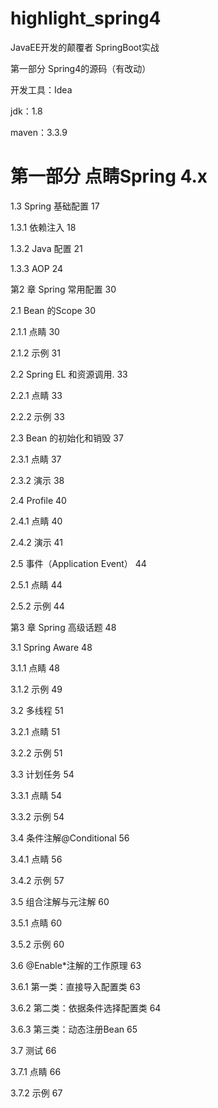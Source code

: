 # highlight_spring4

<p>JavaEE开发的颠覆者 SpringBoot实战</p>
<p>第一部分 Spring4的源码（有改动）</p>
<p>开发工具：Idea</p>
<p>jdk：1.8</p>
<p>maven：3.3.9</p>
<h1>第一部分 点睛Spring 4.x</h1>
<p>1.3 Spring 基础配置 17</p>
<p>1.3.1 依赖注入 18</p>
<p>1.3.2 Java 配置 21</p>
<p>1.3.3 AOP 24</p>
<p>第2 章 Spring 常用配置 30</p>
<p>2.1 Bean 的Scope 30</p>
<p>2.1.1 点睛 30</p>
<p>2.1.2 示例 31</p>
<p>2.2 Spring EL 和资源调用. 33</p>
<p>2.2.1 点睛 33</p>
<p>2.2.2 示例 33</p>
<p>2.3 Bean 的初始化和销毁 37</p>
<p>2.3.1 点睛 37</p>
<p>2.3.2 演示 38</p>
<p>2.4 Profile 40</p>
<p>2.4.1 点睛 40</p>
<p>2.4.2 演示 41</p>
<p>2.5 事件（Application Event） 44</p>
<p>2.5.1 点睛 44</p>
<p>2.5.2 示例 44</p>
<p>第3 章 Spring 高级话题 48</p>
<p>3.1 Spring Aware 48</p>
<p>3.1.1 点睛 48</p>
<p>3.1.2 示例 49</p>
<p>3.2 多线程 51</p>
<p>3.2.1 点睛 51</p>
<p>3.2.2 示例 51</p>
<p>3.3 计划任务 54</p>
<p>3.3.1 点睛 54</p>
<p>3.3.2 示例 54</p>
<p>3.4 条件注解@Conditional 56</p>
<p>3.4.1 点睛 56</p>
<p>3.4.2 示例 57</p>
<p>3.5 组合注解与元注解 60</p>
<p>3.5.1 点睛 60</p>
<p>3.5.2 示例 60</p>
<p>3.6 @Enable*注解的工作原理 63</p>
<p>3.6.1 第一类：直接导入配置类 63</p>
<p>3.6.2 第二类：依据条件选择配置类 64</p>
<p>3.6.3 第三类：动态注册Bean 65</p>
<p>3.7 测试 66</p>
<p>3.7.1 点睛 66</p>
<p>3.7.2 示例 67</p>

